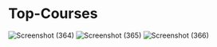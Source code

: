 # Top-Courses
![Screenshot (364)](https://github.com/vaibhav1281/Top-Courses/assets/93854530/f2058452-5dc8-41b5-9a9b-35badba91543)
![Screenshot (365)](https://github.com/vaibhav1281/Top-Courses/assets/93854530/eb15bd9a-e2d4-4b62-92bb-af371eddd09f)
![Screenshot (366)](https://github.com/vaibhav1281/Top-Courses/assets/93854530/66c37d1d-861a-414d-ac3c-ffd65c002ee0)
